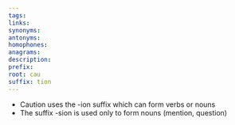```yaml
---
tags: 
links: 
synonyms: 
antonyms: 
homophones: 
anagrams: 
description: 
prefix: 
root: cau
suffix: tion
---
```

- Caution uses the -ion suffix which can form verbs or nouns
- The suffix -sion is used only to form nouns (mention, question)